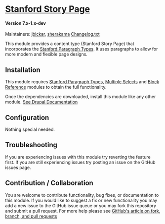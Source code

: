 # [Stanford Story Page](https://github.com/SU-SWS/stanford_story_page)
#### Version 7.x-1.x-dev

Maintainers: [jbickar](https://github.com/jbickar), [sherakama](https://github.com/sherakama)
[Changelog.txt](CHANGELOG.txt)

This module provides a content type (Stanford Story Page) that incorporates the
[Stanford Paragraph Types](https://github.com/SU-SWS/stanford_paragraph_types).
It uses paragraphs to allow for more modern and flexible page designs.


Installation
---
This module requires [Stanford Paragraph Types](https://github.com/SU-SWS/stanford_paragraph_types), [Multiple Selects](https://www.drupal.org/project/multiple_selects) and [Block Reference](https://www.drupal.org/project/blockreference) modules to obtain the full functionality.

Once the dependencies are downloaded, install this module like any other module. [See Drupal Documentation](https://drupal.org/documentation/install/modules-themes/modules-7)

Configuration
---

Nothing special needed.

Troubleshooting
---

If you are experiencing issues with this module try reverting the feature first. If you are still experiencing issues try posting an issue on the GitHub issues page.

Contribution / Collaboration
---

You are welcome to contribute functionality, bug fixes, or documentation to this module. If you would like to suggest a fix or new functionality you may add a new issue to the GitHub issue queue or you may fork this repository and submit a pull request. For more help please see [GitHub's article on fork, branch, and pull requests](https://help.github.com/articles/using-pull-requests)
